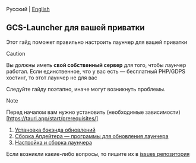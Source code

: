Русский | [English](https://github.com/MegaSa1nt/GCS-Client/blob/new/tutorial/EN/INTRODUCTION.md)

## GCS-Launcher для вашей приватки
Этот гайд поможет правильно настроить лаунчер для вашей приватки
> [!CAUTION]  
> Вы должны иметь **свой собственный сервер** для того, чтобы лаунчер работал. Если единственное, что у вас есть — бесплатный PHP/GDPS хостинг, то этот лаунчер не для вас

Следуйте гайду поэтапно, иначе могут возникнуть проблемы.

> [!NOTE]
> Перед началом вам нужно установить (необходимые зависимости)[https://tauri.app/start/prerequisites/]

1. [Установка бэкэнда обновлений](https://github.com/MegaSa1nt/GCS-Client/blob/new/tutorial/RU/SETUP-UPDATE-BACKEND.md)
2. [Сборка Апдейтера — программы для обновления лаунчера](https://github.com/MegaSa1nt/GCS-Client/blob/new/tutorial/RU/BUILD-UPDATER.md)
3. [Настройка и сборка лаунчера](https://github.com/MegaSa1nt/GCS-Client/blob/new/tutorial/RU/BUILD-LAUNCHER.md)

Если возникли какие-либо вопросы, то пишите их в [issues репозитория](https://github.com/MegaSa1nt/GCS-Launcher/issues)